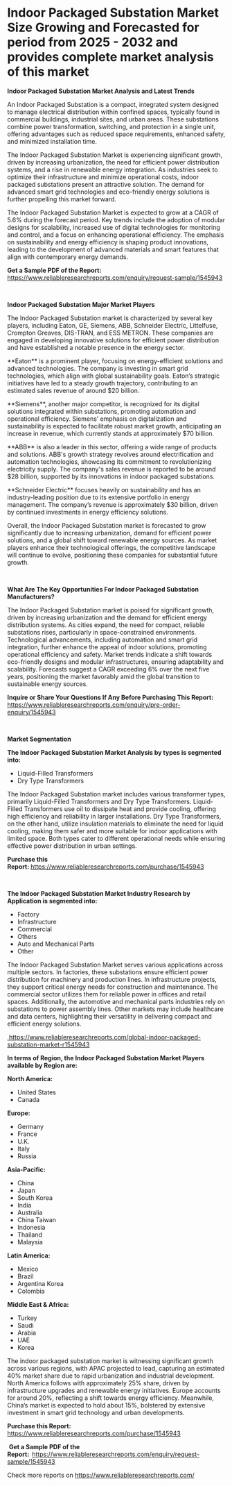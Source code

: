 <p><h1>Indoor Packaged Substation Market Size Growing and Forecasted for period from 2025 - 2032 and provides complete market analysis of this market</h1></p><p><strong>Indoor Packaged Substation Market Analysis and Latest Trends</strong></p>
<p><p>An Indoor Packaged Substation is a compact, integrated system designed to manage electrical distribution within confined spaces, typically found in commercial buildings, industrial sites, and urban areas. These substations combine power transformation, switching, and protection in a single unit, offering advantages such as reduced space requirements, enhanced safety, and minimized installation time. </p><p>The Indoor Packaged Substation Market is experiencing significant growth, driven by increasing urbanization, the need for efficient power distribution systems, and a rise in renewable energy integration. As industries seek to optimize their infrastructure and minimize operational costs, indoor packaged substations present an attractive solution. The demand for advanced smart grid technologies and eco-friendly energy solutions is further propelling this market forward.</p><p>The Indoor Packaged Substation Market is expected to grow at a CAGR of 5.6% during the forecast period. Key trends include the adoption of modular designs for scalability, increased use of digital technologies for monitoring and control, and a focus on enhancing operational efficiency. The emphasis on sustainability and energy efficiency is shaping product innovations, leading to the development of advanced materials and smart features that align with contemporary energy demands.</p></p>
<p><strong>Get a Sample PDF of the Report:&nbsp;</strong> <a href="https://www.reliableresearchreports.com/enquiry/request-sample/1545943?utm_campaign=2220&utm_medium=2&utm_source=Github&utm_content=ia&utm_term=27022025&utm_id=indoor-packaged-substation">https://www.reliableresearchreports.com/enquiry/request-sample/1545943</a></p>
<p>&nbsp;</p>
<p><strong>Indoor Packaged Substation Major Market Players</strong></p>
<p><p>The Indoor Packaged Substation market is characterized by several key players, including Eaton, GE, Siemens, ABB, Schneider Electric, Littelfuse, Crompton Greaves, DIS-TRAN, and ESS METRON. These companies are engaged in developing innovative solutions for efficient power distribution and have established a notable presence in the energy sector.</p><p>**Eaton** is a prominent player, focusing on energy-efficient solutions and advanced technologies. The company is investing in smart grid technologies, which align with global sustainability goals. Eaton’s strategic initiatives have led to a steady growth trajectory, contributing to an estimated sales revenue of around $20 billion.</p><p>**Siemens**, another major competitor, is recognized for its digital solutions integrated within substations, promoting automation and operational efficiency. Siemens’ emphasis on digitalization and sustainability is expected to facilitate robust market growth, anticipating an increase in revenue, which currently stands at approximately $70 billion.</p><p>**ABB** is also a leader in this sector, offering a wide range of products and solutions. ABB's growth strategy revolves around electrification and automation technologies, showcasing its commitment to revolutionizing electricity supply. The company's sales revenue is reported to be around $28 billion, supported by its innovations in indoor packaged substations.</p><p>**Schneider Electric** focuses heavily on sustainability and has an industry-leading position due to its extensive portfolio in energy management. The company’s revenue is approximately $30 billion, driven by continued investments in energy efficiency solutions.</p><p>Overall, the Indoor Packaged Substation market is forecasted to grow significantly due to increasing urbanization, demand for efficient power solutions, and a global shift toward renewable energy sources. As market players enhance their technological offerings, the competitive landscape will continue to evolve, positioning these companies for substantial future growth.</p></p>
<p>&nbsp;</p>
<p><strong>What Are The Key Opportunities For Indoor Packaged Substation Manufacturers?</strong></p>
<p><p>The Indoor Packaged Substation market is poised for significant growth, driven by increasing urbanization and the demand for efficient energy distribution systems. As cities expand, the need for compact, reliable substations rises, particularly in space-constrained environments. Technological advancements, including automation and smart grid integration, further enhance the appeal of indoor solutions, promoting operational efficiency and safety. Market trends indicate a shift towards eco-friendly designs and modular infrastructures, ensuring adaptability and scalability. Forecasts suggest a CAGR exceeding 6% over the next five years, positioning the market favorably amid the global transition to sustainable energy sources.</p></p>
<p><strong>Inquire or Share Your Questions If Any Before Purchasing This Report:</strong> <a href="https://www.reliableresearchreports.com/enquiry/pre-order-enquiry/1545943?utm_campaign=2220&utm_medium=2&utm_source=Github&utm_content=ia&utm_term=27022025&utm_id=indoor-packaged-substation">https://www.reliableresearchreports.com/enquiry/pre-order-enquiry/1545943</a></p>
<p>&nbsp;</p>
<p><strong>Market Segmentation</strong></p>
<p><strong>The Indoor Packaged Substation Market Analysis by types is segmented into:</strong></p>
<p><ul><li>Liquid-Filled Transformers</li><li>Dry Type Transformers</li></ul></p>
<p><p>The Indoor Packaged Substation market includes various transformer types, primarily Liquid-Filled Transformers and Dry Type Transformers. Liquid-Filled Transformers use oil to dissipate heat and provide cooling, offering high efficiency and reliability in larger installations. Dry Type Transformers, on the other hand, utilize insulation materials to eliminate the need for liquid cooling, making them safer and more suitable for indoor applications with limited space. Both types cater to different operational needs while ensuring effective power distribution in urban settings.</p></p>
<p><strong>Purchase this Report:&nbsp;</strong><a href="https://www.reliableresearchreports.com/purchase/1545943?utm_campaign=2220&utm_medium=2&utm_source=Github&utm_content=ia&utm_term=27022025&utm_id=indoor-packaged-substation">https://www.reliableresearchreports.com/purchase/1545943</a></p>
<p>&nbsp;</p>
<p><strong>The Indoor Packaged Substation Market Industry Research by Application is segmented into:</strong></p>
<p><ul><li>Factory</li><li>Infrastructure</li><li>Commercial</li><li>Others</li><li>Auto and Mechanical Parts</li><li>Other</li></ul></p>
<p><p>The Indoor Packaged Substation Market serves various applications across multiple sectors. In factories, these substations ensure efficient power distribution for machinery and production lines. In infrastructure projects, they support critical energy needs for construction and maintenance. The commercial sector utilizes them for reliable power in offices and retail spaces. Additionally, the automotive and mechanical parts industries rely on substations to power assembly lines. Other markets may include healthcare and data centers, highlighting their versatility in delivering compact and efficient energy solutions.</p></p>
<p><a href="https://www.reliableresearchreports.com/global-indoor-packaged-substation-market-r1545943?utm_campaign=2220&utm_medium=2&utm_source=Github&utm_content=ia&utm_term=27022025&utm_id=indoor-packaged-substation">&nbsp;https://www.reliableresearchreports.com/global-indoor-packaged-substation-market-r1545943</a></p>
<p><strong>In terms of Region, the Indoor Packaged Substation Market Players available by Region are:</strong></p>
<p>
    <p> <strong> North America: </strong>
        <ul>
            <li>United States</li>
            <li>Canada</li>
        </ul>
        </p> 
    <p> <strong> Europe: </strong>
        <ul>
            <li>Germany</li>
            <li>France</li>
            <li>U.K.</li>
            <li>Italy</li>
            <li>Russia</li>
        </ul>
        </p> 
    <p> <strong> Asia-Pacific: </strong>
        <ul>
            <li>China</li>
            <li>Japan</li>
            <li>South Korea</li>
            <li>India</li>
            <li>Australia</li>
            <li>China Taiwan</li>
            <li>Indonesia</li>
            <li>Thailand</li>
            <li>Malaysia</li>
        </ul>
        </p> 
    <p> <strong> Latin America: </strong>
        <ul>
            <li>Mexico</li>
            <li>Brazil</li>
            <li>Argentina Korea</li>
            <li>Colombia</li>
        </ul>
        </p> 
    <p> <strong> Middle East & Africa: </strong>
        <ul>
            <li>Turkey</li>
            <li>Saudi</li>
            <li>Arabia</li>
            <li>UAE</li>
            <li>Korea</li>
        </ul>
    </p>
    </p>
<p><p>The indoor packaged substation market is witnessing significant growth across various regions, with APAC projected to lead, capturing an estimated 40% market share due to rapid urbanization and industrial development. North America follows with approximately 25% share, driven by infrastructure upgrades and renewable energy initiatives. Europe accounts for around 20%, reflecting a shift towards energy efficiency. Meanwhile, China’s market is expected to hold about 15%, bolstered by extensive investment in smart grid technology and urban developments.</p></p>
<p><strong>Purchase this Report: </strong><a href="https://www.reliableresearchreports.com/purchase/1545943?utm_campaign=2220&utm_medium=2&utm_source=Github&utm_content=ia&utm_term=27022025&utm_id=indoor-packaged-substation">https://www.reliableresearchreports.com/purchase/1545943</a></p>
<p>&nbsp;<strong>Get a Sample PDF of the Report:&nbsp;&nbsp;</strong><a href="https://www.reliableresearchreports.com/enquiry/request-sample/1545943?utm_campaign=2220&utm_medium=2&utm_source=Github&utm_content=ia&utm_term=27022025&utm_id=indoor-packaged-substation">https://www.reliableresearchreports.com/enquiry/request-sample/1545943</a></p>
<p><strong></strong></p>
<p>Check more reports on <a href="https://www.reliableresearchreports.com/?utm_campaign=2220&utm_medium=2&utm_source=Github&utm_content=ia&utm_term=27022025&utm_id=indoor-packaged-substation">https://www.reliableresearchreports.com/</a></p>